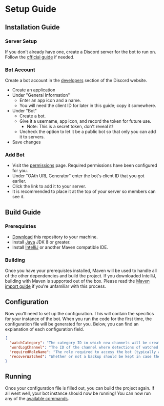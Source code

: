 # Setup Guide

## Installation Guide

### Server Setup
If you don't already have one, create a Discord server for the bot to run on. 
Follow the [official guide](https://support.discordapp.com/hc/en-us/articles/204849977-How-do-I-create-a-server-) if needed.

### Bot Account
Create a bot account in the [developers](https://discordapp.com/developers/applications/me) section of the Discord website.
- Create an application
- Under "General Information" 
	- Enter an app icon and a name.
	- You will need the client ID for later in this guide; copy it somewhere.
- Under "Bot"
	- Create a bot.
	- Give it a username, app icon, and record the token for future use.
		- Note: This is a secret token, don't reveal it!
	- Uncheck the option to let it be a public bot so that only you can add it to servers.
- Save changes

### Add Bot
- Visit the [permissions](https://discordapi.com/permissions.html) page. Required permissions have been configured for you.
- Under "OAth URL Generator" enter the bot's client ID that you got earlier.
- Click the link to add it to your server.
- It is recommended to place it at the top of your server so members can see it.

## Build Guide

### Prerequistes
- [Download](https://github.com/JakeJMattson/Wiretap/archive/master.zip) this repository to your machine.
- Install [Java](https://www.oracle.com/technetwork/java/javase/downloads/index.html) JDK 8 or greater.
- Install [IntelliJ](https://www.jetbrains.com/idea/download/#section=windows) or another Maven compatible IDE.

### Building
Once you have your prerequistes installed, Maven will be used to handle all of the other dependencies and build the project.
If you downloaded IntelliJ, building with Maven is supported out of the box. Please read the [Maven import guide](https://www.jetbrains.com/help/idea/2018.3/maven-support.html#maven_import_project_start) if you're unfamiliar with this process.

## Configuration
Now you'll need to set up the configuration. 
This will contain the specifics for your instance of the bot.
When you run the code for the first time, the configuration file will be generated for you.
Below, you can find an explanation of each configuration field.

```json
{
  "watchCategory": "The category ID in which new channels will be created when a user is watched.",
  "wordLogChannel": "The ID of the channel where detections of watched words will be logged.",
  "requiredRoleName": "The role required to access the bot (typically a staff role).",
  "recoverWatched": "Whether or not a backup should be kept in case the bot goes offline."
}
```

## Running
Once your configuration file is filled out, you can build the project again.
If all went well, your bot instance should now be running! You can now run any of the [available commands](https://github.com/JakeJMattson/Wiretap#commands).
